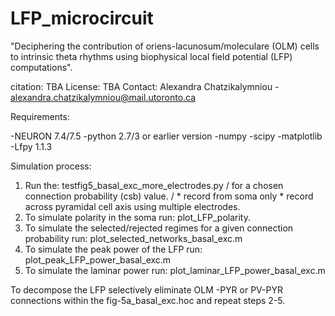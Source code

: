 # LFP_microcircuit

"Deciphering the contribution of oriens-lacunosum/moleculare (OLM) cells
to intrinsic theta rhythms using biophysical local field potential (LFP) computations". 

citation: TBA
License: TBA
Contact: Alexandra Chatzikalymniou - alexandra.chatzikalymniou@mail.utoronto.ca

Requirements:

-NEURON 7.4/7.5
-python 2.7/3 or earlier version
-numpy 
-scipy 
-matplotlib  
-Lfpy 1.1.3

Simulation process:

1. Run the: testfig5_basal_exc_more_electrodes.py /
for a chosen connection probability (csb) value. /
          * record from soma only 
          * record across pyramidal cell axis using multiple electrodes.          
2. To simulate polarity in the soma run: plot_LFP_polarity.
3. To simulate the selected/rejected regimes for a given connection probability run: plot_selected_networks_basal_exc.m 
4. To simulate the peak power of the LFP run: plot_peak_LFP_power_basal_exc.m
5. To simulate the laminar power run: plot_laminar_LFP_power_basal_exc.m

To decompose the LFP selectively eliminate OLM -PYR or PV-PYR connections within the fig-5a_basal_exc.hoc and repeat steps 2-5. 

